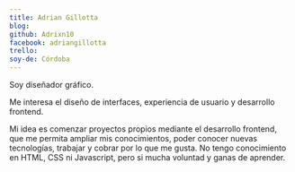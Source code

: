 ```yaml
---
title: Adrian Gillotta
blog: 
github: Adrixn10
facebook: adriangillotta
trello: 
soy-de: Córdoba
---
```


Soy diseñador gráfico.

Me interesa el diseño de interfaces, experiencia de usuario y desarrollo frontend.

Mi idea es comenzar proyectos propios mediante el desarrollo frontend, que me permita ampliar mis conocimientos, poder conocer nuevas tecnologías, trabajar y cobrar por lo que me gusta.
No tengo conocimiento en HTML, CSS ni Javascript, pero si mucha voluntad y ganas de aprender.
